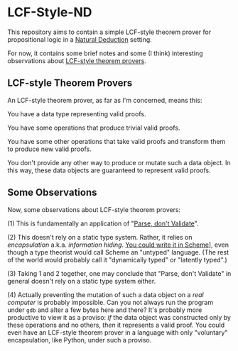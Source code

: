 LCF-Style-ND
============

This repository aims to contain a simple LCF-style theorem prover
for propositional logic in a [Natural Deduction][] setting.

For now, it contains some brief notes and some (I think) interesting
observations about [LCF-style theorem provers][].

LCF-style Theorem Provers
-------------------------

An LCF-style theorem prover, as far as I'm concerned, means this:

You have a data type representing valid proofs.

You have some operations that produce trivial valid proofs.

You have some other operations that take valid proofs and
transform them to produce new valid proofs.

You don't provide any other way to produce or mutate such
a data object.  In this way, these data objects are guaranteed
to represent valid proofs.

Some Observations
-----------------

Now, some observations about LCF-style theorem provers:

(1) This is fundamentally an application of "[Parse, don't Validate]()".

(2) This doesn't rely on a static type system.  Rather, it relies
on _encapsulation_ a.k.a. _information hiding_.
[You could write it in Scheme][]], even though a type theorist
would call Scheme an "untyped" language.  (The rest of the world would
probably call it "dynamically typed" or "latently typed".)

(3) Taking 1 and 2 together, one may conclude that "Parse, don't Validate"
in general doesn't rely on a static type system either.

(4) Actually preventing the mutation of such a data object on a
_real computer_ is probably impossible.  Can you not always run
the program under `gdb` and alter a few bytes here and there?
It's probably more productive to view it as a proviso: _if_ the
data object was constructed only by these operations and no
others, _then_ it represents a valid proof.  You could even have
an LCF-style theorem prover in a language with only "voluntary"
encapsulation, like Python, under such a proviso.

[LCF-style theorem provers]: https://www.cl.cam.ac.uk/~jrh13/slides/manchester-12sep01/slides.pdf
[Natural Deduction]: https://iep.utm.edu/nat-ded/
[Parse, don't Validate]: https://lexi-lambda.github.io/blog/2019/11/05/parse-don-t-validate/
[You could write it in Scheme]: https://github.com/cpressey/Information-Hiding-in-Scheme
